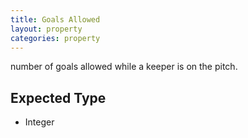 ```yaml
---
title: Goals Allowed
layout: property
categories: property
---
```


number of goals allowed while a keeper is on the pitch.

## Expected Type

*   Integer
